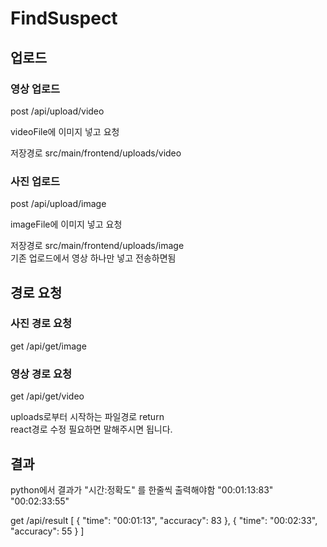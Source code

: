 # FindSuspect

## 업로드

### 영상 업로드

post /api/upload/video

videoFile에 이미지 넣고 요청

저장경로 src/main/frontend/uploads/video

### 사진 업로드 

post /api/upload/image

imageFile에 이미지 넣고 요청

저장경로 src/main/frontend/uploads/image
<br>
기존 업로드에서 영상 하나만 넣고 전송하면됨 
<br>
## 경로 요청

### 사진 경로 요청

get /api/get/image

### 영상 경로 요청

get /api/get/video

uploads로부터 시작하는 파일경로 return
<br>
react경로 수정 필요하면 말해주시면 됩니다.


## 결과
python에서 결과가 "시간:정확도" 를 한줄씩 출력해야함
"00:01:13:83"
"00:02:33:55"


get /api/result
[
  {
    "time": "00:01:13",
    "accuracy": 83
  },
  {
    "time": "00:02:33",
    "accuracy": 55
  }
]


